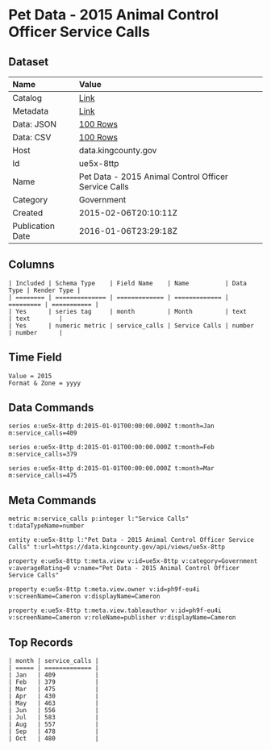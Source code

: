 # Pet Data - 2015 Animal Control Officer Service Calls

## Dataset

| Name | Value |
| :--- | :---- |
| Catalog | [Link](https://catalog.data.gov/dataset/pet-data-2015-animal-control-officer-service-calls) |
| Metadata | [Link](https://data.kingcounty.gov/api/views/ue5x-8ttp) |
| Data: JSON | [100 Rows](https://data.kingcounty.gov/api/views/ue5x-8ttp/rows.json?max_rows=100) |
| Data: CSV | [100 Rows](https://data.kingcounty.gov/api/views/ue5x-8ttp/rows.csv?max_rows=100) |
| Host | data.kingcounty.gov |
| Id | ue5x-8ttp |
| Name | Pet Data - 2015 Animal Control Officer Service Calls |
| Category | Government |
| Created | 2015-02-06T20:10:11Z |
| Publication Date | 2016-01-06T23:29:18Z |

## Columns

```ls
| Included | Schema Type    | Field Name    | Name          | Data Type | Render Type |
| ======== | ============== | ============= | ============= | ========= | =========== |
| Yes      | series tag     | month         | Month         | text      | text        |
| Yes      | numeric metric | service_calls | Service Calls | number    | number      |
```

## Time Field

```ls
Value = 2015
Format & Zone = yyyy
```

## Data Commands

```ls
series e:ue5x-8ttp d:2015-01-01T00:00:00.000Z t:month=Jan m:service_calls=409

series e:ue5x-8ttp d:2015-01-01T00:00:00.000Z t:month=Feb m:service_calls=379

series e:ue5x-8ttp d:2015-01-01T00:00:00.000Z t:month=Mar m:service_calls=475
```

## Meta Commands

```ls
metric m:service_calls p:integer l:"Service Calls" t:dataTypeName=number

entity e:ue5x-8ttp l:"Pet Data - 2015 Animal Control Officer Service Calls" t:url=https://data.kingcounty.gov/api/views/ue5x-8ttp

property e:ue5x-8ttp t:meta.view v:id=ue5x-8ttp v:category=Government v:averageRating=0 v:name="Pet Data - 2015 Animal Control Officer Service Calls"

property e:ue5x-8ttp t:meta.view.owner v:id=ph9f-eu4i v:screenName=Cameron v:displayName=Cameron

property e:ue5x-8ttp t:meta.view.tableauthor v:id=ph9f-eu4i v:screenName=Cameron v:roleName=publisher v:displayName=Cameron
```

## Top Records

```ls
| month | service_calls | 
| ===== | ============= | 
| Jan   | 409           | 
| Feb   | 379           | 
| Mar   | 475           | 
| Apr   | 430           | 
| May   | 463           | 
| Jun   | 556           | 
| Jul   | 583           | 
| Aug   | 557           | 
| Sep   | 478           | 
| Oct   | 480           | 
```